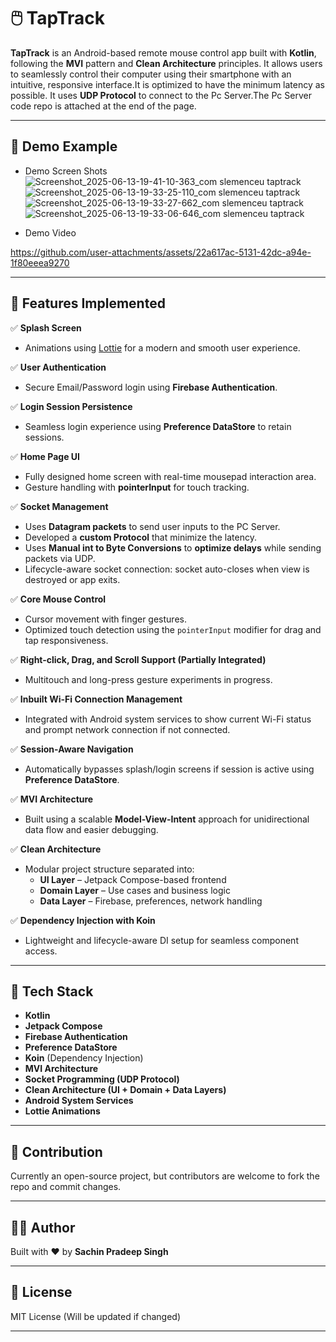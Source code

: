 

# 🖱️ TapTrack

**TapTrack** is an Android-based remote mouse control app built with **Kotlin**, following the **MVI** pattern and **Clean Architecture** principles. It allows users to seamlessly control their computer using their smartphone with an intuitive, responsive interface.It is optimized to have the minimum latency as possible. It uses **UDP Protocol** to connect to the Pc Server.The Pc Server code repo is attached at the end of the page.

---

## 🚀 Demo Example

- Demo Screen Shots
![Screenshot_2025-06-13-19-41-10-363_com slemenceu taptrack](https://github.com/user-attachments/assets/ac1fbf9a-27f0-4117-93e2-69f8ac17af1d)
![Screenshot_2025-06-13-19-33-25-110_com slemenceu taptrack](https://github.com/user-attachments/assets/4ca384e7-8fb0-4ab1-b303-719a611081e0)
![Screenshot_2025-06-13-19-33-27-662_com slemenceu taptrack](https://github.com/user-attachments/assets/9344bfea-3f82-45d5-afc6-1acff3039747)
![Screenshot_2025-06-13-19-33-06-646_com slemenceu taptrack](https://github.com/user-attachments/assets/84cbd71b-8d18-4256-a497-bbb6a6d00c04)

- Demo Video

https://github.com/user-attachments/assets/22a617ac-5131-42dc-a94e-1f80eeea9270


---
## 🚀 Features Implemented

✅ **Splash Screen**  
- Animations using [Lottie](https://airbnb.io/lottie/) for a modern and smooth user experience.

✅ **User Authentication**  
- Secure Email/Password login using **Firebase Authentication**.

✅ **Login Session Persistence**  
- Seamless login experience using **Preference DataStore** to retain sessions.

✅ **Home Page UI**  
- Fully designed home screen with real-time mousepad interaction area.
- Gesture handling with **pointerInput** for touch tracking.

✅ **Socket Management**  
- Uses **Datagram packets** to send user inputs to the PC Server.
- Developed a **custom Protocol** that minimize the latency.
- Uses **Manual int to Byte Conversions** to **optimize delays** while sending packets via UDP.
- Lifecycle-aware socket connection: socket auto-closes when view is destroyed or app exits.

✅ **Core Mouse Control**  
- Cursor movement with finger gestures.
- Optimized touch detection using the `pointerInput` modifier for drag and tap responsiveness.

✅ **Right-click, Drag, and Scroll Support (Partially Integrated)**  
- Multitouch and long-press gesture experiments in progress.

✅ **Inbuilt Wi-Fi Connection Management**  
- Integrated with Android system services to show current Wi-Fi status and prompt network connection if not connected.

✅ **Session-Aware Navigation**  
- Automatically bypasses splash/login screens if session is active using **Preference DataStore**.

✅ **MVI Architecture**  
- Built using a scalable **Model-View-Intent** approach for unidirectional data flow and easier debugging.

✅ **Clean Architecture**  
- Modular project structure separated into:
  - **UI Layer** – Jetpack Compose-based frontend
  - **Domain Layer** – Use cases and business logic
  - **Data Layer** – Firebase, preferences, network handling

✅ **Dependency Injection with Koin**  
- Lightweight and lifecycle-aware DI setup for seamless component access.

---

## 🧩 Tech Stack

- **Kotlin**
- **Jetpack Compose**
- **Firebase Authentication**
- **Preference DataStore**
- **Koin** (Dependency Injection)
- **MVI Architecture**
- **Socket Programming (UDP Protocol)**
- **Clean Architecture (UI + Domain + Data Layers)**
- **Android System Services**
- **Lottie Animations**

---


## 🧠 Contribution

Currently an open-source project, but contributors are welcome to fork the repo and commit changes.

---

## 👨‍💻 Author

Built with ❤️ by **Sachin Pradeep Singh**  

---

## 📄 License

MIT License (Will be updated if changed)

---

